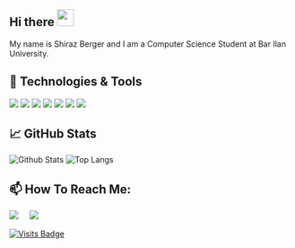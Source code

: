 ## Hi there <img src="https://raw.githubusercontent.com/aemmadi/aemmadi/master/wave.gif" width="30px">
  
My name is Shiraz Berger and I am a Computer Science Student at Bar Ilan University.

## 🔧 Technologies & Tools
<p align="left">
 <img src="https://img.shields.io/badge/java-%23ED8B00.svg?&style=for-the-badge&logo=java&logoColor=white"> <img src="https://img.shields.io/badge/c%20-%2300599C.svg?&style=for-the-badge&logo=c&logoColor=white">
 <img src="https://img.shields.io/badge/c++%20-%2300599C.svg?&style=for-the-badge&logo=c%2B%2B&ogoColor=white">
<img src="https://img.shields.io/badge/c%23%20-%23239120.svg?&style=for-the-badge&logo=c-sharp&logoColor=white">
<img src="https://img.shields.io/badge/javascript%20-%23323330.svg?&style=for-the-badge&logo=javascript&logoColor=%23F7DF1E">
<img src="https://img.shields.io/badge/kotlin-%230095D5.svg?&style=for-the-badge&logo=kotlin&logoColor=white">
<img src="https://img.shields.io/badge/python%20-%2314354C.svg?&style=for-the-badge&logo=python&logoColor=white">  
</p>


## &#x1f4c8; GitHub Stats
![Github Stats](https://github-readme-stats.vercel.app/api?username=shiraz318&count_private=true&show_icons=true&include_all_commits=true)
![Top Langs](https://github-readme-stats.vercel.app/api/top-langs/?username=shiraz318&hide=TeX&layout=compact)


## 📫 How To Reach Me: 
<p align="left">
  <a target="_blank"href="https://www.linkedin.com/in/shiraz-berger-6a4a861b4/"><img src="https://img.shields.io/badge/linkedin-%230077B5.svg?&style=for-the-badge&logo=linkedin&logoColor=white" /></a>&nbsp;&nbsp;&nbsp;&nbsp;
  <a href="mailto:shiraz422@gmail.com?subject=Hello%20Ileri,%20From%20Github"><img src="https://img.shields.io/badge/gmail-%23D14836.svg?&style=for-the-badge&logo=gmail&logoColor=white" /></a>&nbsp;&nbsp;&nbsp;&nbsp;
</p>

[![Visits Badge](https://badges.pufler.dev/visits/shiraz318/shiraz318)](https://badges.pufler.dev)


<!--




**shiraz318/shiraz318** is a ✨ _special_ ✨ repository because its `README.md` (this file) appears on your GitHub profile.

Here are some ideas to get you started:

- 🔭 I’m currently working on ...
- 🌱 I’m currently learning ...
- 👯 I’m looking to collaborate on ...
- 🤔 I’m looking for help with ...
- 💬 Ask me about ...
- 📫 How to reach me: ...
- 😄 Pronouns: ...
- ⚡ Fun fact: ...
-->
